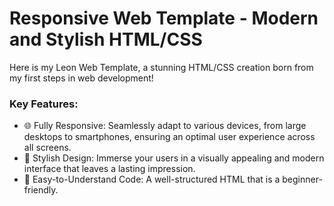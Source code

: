 # Responsive Web Template - Modern and Stylish HTML/CSS
Here is my Leon Web Template, a stunning HTML/CSS creation born from my first steps in web development!

### Key Features:
- 🌐 Fully Responsive: Seamlessly adapt to various devices, from large desktops to smartphones, ensuring an optimal user experience across all screens.
- 🎨 Stylish Design: Immerse your users in a visually appealing and modern interface that leaves a lasting impression.
- 🧩 Easy-to-Understand Code: A well-structured HTML that is a beginner-friendly.
